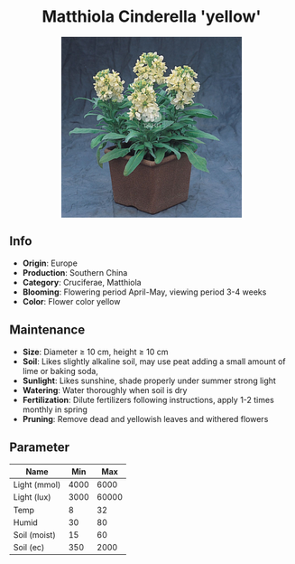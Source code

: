 <h1 align='center'>Matthiola Cinderella 'yellow'</h1>
<p align="center">
    <img 
        align='center'
        width='320'
        src="../images/matthiola cinderella yellow.png" 
        alt='Matthiola Cinderella 'yellow'' />
</p>

## Info

 - **Origin**: Europe
 - **Production**: Southern China
 - **Category**: Cruciferae, Matthiola
 - **Blooming**: Flowering period April-May, viewing period 3-4 weeks
 - **Color**: Flower color yellow

## Maintenance

 - **Size**: Diameter ≥ 10 cm, height ≥ 10 cm
 - **Soil**: Likes slightly alkaline soil, may use peat adding a small amount of lime or baking soda,
 - **Sunlight**: Likes sunshine, shade properly under summer strong light
 - **Watering**: Water thoroughly when soil is dry
 - **Fertilization**: Dilute fertilizers following instructions,  apply 1-2 times monthly in spring
 - **Pruning**: Remove dead and yellowish leaves and withered flowers

## Parameter

| Name         | Min  | Max   |
|--------------|------|-------|
| Light (mmol) | 4000 | 6000  |
| Light (lux)  | 3000 | 60000 |
| Temp         | 8    | 32    |
| Humid        | 30   | 80    |
| Soil (moist) | 15   | 60    |
| Soil (ec)    | 350  | 2000  |